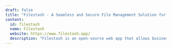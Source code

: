 ```yaml
---
draft: false
title: "Filestash - A Seamless and Secure File Management Solution for Modern Businesses"
content:
  id: filestash
  name: Filestash
  website: https://www.filestash.app/
  description: "Filestash is an open-source web app that allows businesses to manage their data efficiently across various storage backends, with a focus on security and seamless collaboration. It can be self-hosted or cloud-based, offering businesses the flexibility they need."
---
```

